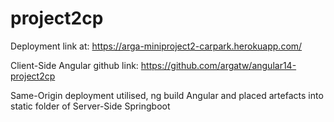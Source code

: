 # project2cp

Deployment link at: https://arga-miniproject2-carpark.herokuapp.com/

Client-Side Angular github link: https://github.com/argatw/angular14-project2cp

Same-Origin deployment utilised, ng build Angular and placed artefacts into static folder of Server-Side Springboot

